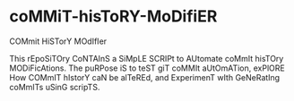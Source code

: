 # coMMiT-hisToRY-MoDifiER
COMmit HiSTorY MOdIfIer

This rEpoSiTOry CoNTAInS a SiMpLE SCRIPt to AUtomate coMmIt hisTOry MODiFicAtions. The puRPose iS to teST giT coMMIt aUtOmATion, exPlORE How COMmIT hIstorY caN be alTeREd, and ExperimenT wIth GeNeRatIng coMmITs uSinG scripTS.

